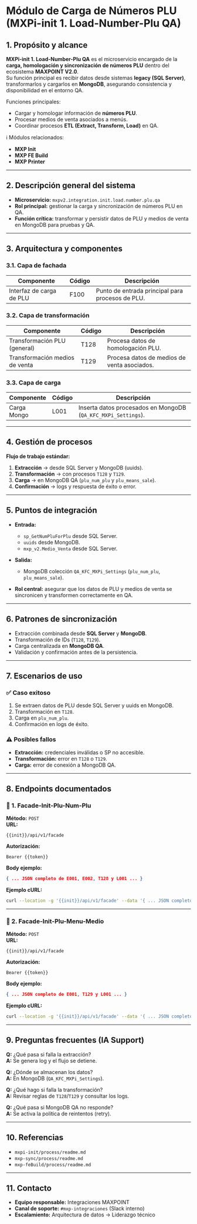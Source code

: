 # Módulo de Carga de Números PLU (MXPi-init 1. Load-Number-Plu QA)

## 1. Propósito y alcance

**MXPi-init 1. Load-Number-Plu QA** es el microservicio encargado de la **carga, homologación y sincronización de números PLU** dentro del ecosistema **MAXPOINT V2.0**.  
Su función principal es recibir datos desde sistemas **legacy (SQL Server)**, transformarlos y cargarlos en **MongoDB**, asegurando consistencia y disponibilidad en el entorno QA.

Funciones principales:
- Cargar y homologar información de **números PLU**.
- Procesar medios de venta asociados a menús.
- Coordinar procesos **ETL (Extract, Transform, Load)** en QA.

ℹ️ Módulos relacionados:
- **MXP Init**
- **MXP FE Build**
- **MXP Printer**

---

## 2. Descripción general del sistema

- **Microservicio:** `mxpv2.integration.init.load.number.plu.qa`
- **Rol principal:** gestionar la carga y sincronización de números PLU en QA.
- **Función crítica:** transformar y persistir datos de PLU y medios de venta en MongoDB para pruebas y QA.

---

## 3. Arquitectura y componentes

### 3.1. Capa de fachada

| Componente                | Código | Descripción                                      |
|---------------------------|--------|--------------------------------------------------|
| Interfaz de carga de PLU  | F100   | Punto de entrada principal para procesos de PLU. |

### 3.2. Capa de transformación

| Componente                    | Código | Descripción                                     |
|-------------------------------|--------|-------------------------------------------------|
| Transformación PLU (general)  | T128   | Procesa datos de homologación PLU.              |
| Transformación medios de venta| T129   | Procesa datos de medios de venta asociados.     |

### 3.3. Capa de carga

| Componente | Código | Descripción                                           |
|------------|--------|-------------------------------------------------------|
| Carga Mongo| L001   | Inserta datos procesados en MongoDB (`QA_KFC_MXPi_Settings`). |

---

## 4. Gestión de procesos

**Flujo de trabajo estándar:**  
1. **Extracción** → desde SQL Server y MongoDB (uuids).  
2. **Transformación** → con procesos `T128` y `T129`.  
3. **Carga** → en MongoDB QA (`plu_num_plu` y `plu_means_sale`).  
4. **Confirmación** → logs y respuesta de éxito o error.  

---

## 5. Puntos de integración

- **Entrada:**  
  - `sp_GetNumPluForPlu` desde SQL Server.  
  - `uuids` desde MongoDB.  
  - `mxp_v2.Medio_Venta` desde SQL Server.  

- **Salida:**  
  - MongoDB colección `QA_KFC_MXPi_Settings` (`plu_num_plu`, `plu_means_sale`).  

- **Rol central:** asegurar que los datos de PLU y medios de venta se sincronicen y transformen correctamente en QA.

---

## 6. Patrones de sincronización

- Extracción combinada desde **SQL Server** y **MongoDB**.  
- Transformación de IDs (`T128`, `T129`).  
- Carga centralizada en **MongoDB QA**.  
- Validación y confirmación antes de la persistencia.  

---

## 7. Escenarios de uso

### ✅ Caso exitoso
1. Se extraen datos de PLU desde SQL Server y uuids en MongoDB.  
2. Transformación en `T128`.  
3. Carga en `plu_num_plu`.  
4. Confirmación en logs de éxito.  

### ⚠️ Posibles fallos
- **Extracción:** credenciales inválidas o SP no accesible.  
- **Transformación:** error en `T128` o `T129`.  
- **Carga:** error de conexión a MongoDB QA.  

---

## 8. Endpoints documentados

### 🔹 1. Facade-Init-Plu-Num-Plu

**Método:** `POST`  
**URL:**  
```http
{{init}}/api/v1/facade
```

**Autorización:**  
```
Bearer {{token}}
```

**Body ejemplo:**  
```json
{ ... JSON completo de E001, E002, T128 y L001 ... }
```

**Ejemplo cURL:**  
```bash
curl --location -g '{{init}}/api/v1/facade' --data '{ ... JSON completo ... }'
```

---

### 🔹 2. Facade-Init-Plu-Menu-Medio

**Método:** `POST`  
**URL:**  
```http
{{init}}/api/v1/facade
```

**Autorización:**  
```
Bearer {{token}}
```

**Body ejemplo:**  
```json
{ ... JSON completo de E001, T129 y L001 ... }
```

**Ejemplo cURL:**  
```bash
curl --location -g '{{init}}/api/v1/facade' --data '{ ... JSON completo ... }'
```

---

## 9. Preguntas frecuentes (IA Support)

**Q:** ¿Qué pasa si falla la extracción?  
**A:** Se genera log y el flujo se detiene.  

**Q:** ¿Dónde se almacenan los datos?  
**A:** En MongoDB (`QA_KFC_MXPi_Settings`).  

**Q:** ¿Qué hago si falla la transformación?  
**A:** Revisar reglas de `T128`/`T129` y consultar los logs.  

**Q:** ¿Qué pasa si MongoDB QA no responde?  
**A:** Se activa la política de reintentos (retry).  

---

## 10. Referencias

- `mxpi-init/process/readme.md`  
- `mxp-sync/process/readme.md`  
- `mxp-feBuild/process/readme.md`  

---

## 11. Contacto

- **Equipo responsable:** Integraciones MAXPOINT  
- **Canal de soporte:** `#mxp-integraciones` (Slack interno)  
- **Escalamiento:** Arquitectura de datos → Liderazgo técnico  

